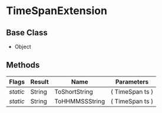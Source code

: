 # TimeSpanExtension
## Base Class
- Object
## Methods
Flags|Result|Name|Parameters
-|-|-|-
*static*|String|ToShortString|( TimeSpan ts )
*static*|String|ToHHMMSSString|( TimeSpan ts )
